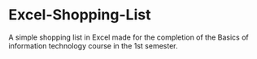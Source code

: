 # Excel-Shopping-List
A simple shopping list in Excel made for the completion of the Basics of information technology course in the 1st semester.
